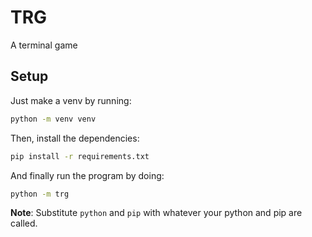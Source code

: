 # TRG

A terminal game

## Setup

Just make a venv by running:

```sh
python -m venv venv
```

Then, install the dependencies:

```sh
pip install -r requirements.txt
```

And finally run the program by doing:

```sh
python -m trg
```

**Note**: Substitute `python` and `pip` with whatever your python and pip are called.

